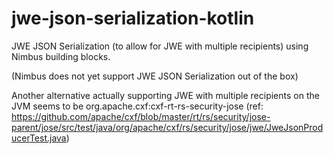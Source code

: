 # jwe-json-serialization-kotlin
JWE JSON Serialization (to allow for JWE with multiple recipients) using Nimbus building blocks.

(Nimbus does not yet support JWE JSON Serialization out of the box)

Another alternative actually supporting JWE with multiple recipients on the JVM seems to be org.apache.cxf:cxf-rt-rs-security-jose (ref: https://github.com/apache/cxf/blob/master/rt/rs/security/jose-parent/jose/src/test/java/org/apache/cxf/rs/security/jose/jwe/JweJsonProducerTest.java)
 
